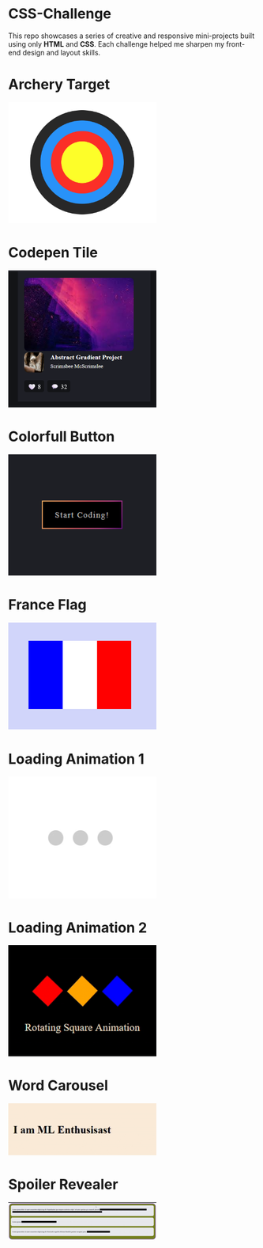 # CSS-Challenge

This repo showcases a series of creative and responsive mini-projects built using only **HTML** and **CSS**. Each challenge helped me sharpen my front-end design and layout skills.

<h1>Archery Target</h1>
<img src="img/Screenshot 2025-06-18 161248.png" alt="Centered Layout" width="300"/>

<h1>Codepen Tile</h1>
<img src="img/Screenshot 2025-06-18 161329.png" alt="Centered Layout" width="300"/>

<h1>Colorfull Button</h1>
<img src="img\Screenshot 2025-06-18 161348.png" alt="Centered Layout" width="300"/>

<h1>France Flag</h1>
<img src="img\Screenshot 2025-06-18 161416.png" alt="Centered Layout" width="300"/>

<h1>Loading Animation 1</h1>
<img src="img\dots.gif" alt="Centered Layout" width="300"/>

<h1>Loading Animation 2</h1>
<img src="img\animation2.gif" alt="Centered Layout" width="300"/>

<h1>Word Carousel</h1>
<img src="img\text.gif" alt="Centered Layout" width="300"/>

<h1>Spoiler Revealer</h1>
<img src="img\hidetext.gif" alt="Centered Layout" width="300"/>
